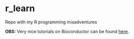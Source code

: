 # r_learn
Repo with my R programming misadventures

**OBS:** Very nice tutorials on Bioconductor can be found [here](https://kasperdanielhansen.github.io/genbioconductor/).
